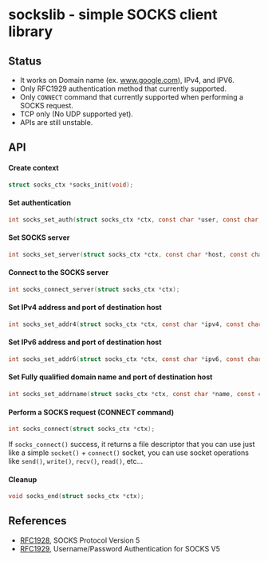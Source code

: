# sockslib - simple SOCKS client library

## Status

- It works on Domain name (ex. www.google.com), IPv4, and IPV6.
- Only RFC1929 authentication method that currently supported.
- Only `CONNECT` command that currently supported when performing a SOCKS request.
- TCP only (No UDP supported yet).
- APIs are still unstable.

## API

#### Create context
```c
struct socks_ctx *socks_init(void);
```

#### Set authentication
```c
int socks_set_auth(struct socks_ctx *ctx, const char *user, const char *pass);
```

#### Set SOCKS server
```c
int socks_set_server(struct socks_ctx *ctx, const char *host, const char *port);
```

#### Connect to the SOCKS server
```c
int socks_connect_server(struct socks_ctx *ctx);
```

#### Set IPv4 address and port of destination host
```c
int socks_set_addr4(struct socks_ctx *ctx, const char *ipv4, const char *port);
```

#### Set IPv6 address and port of destination host
```c
int socks_set_addr6(struct socks_ctx *ctx, const char *ipv6, const char *port);
```

#### Set Fully qualified domain name and port of destination host
```c
int socks_set_addrname(struct socks_ctx *ctx, const char *name, const char *port);
```

#### Perform a SOCKS request (CONNECT command)
```c
int socks_connect(struct socks_ctx *ctx);
```

If `socks_connect()` success, it returns a file descriptor that you can use
just like a simple `socket()` + `connect()` socket, you can use socket operations
like `send()`, `write()`, `recv()`, `read()`, etc...

#### Cleanup
```c
void socks_end(struct socks_ctx *ctx);
```


## References
- [RFC1928](https://datatracker.ietf.org/doc/html/rfc1928),  SOCKS Protocol Version 5
- [RFC1929](https://datatracker.ietf.org/doc/html/rfc1929),  Username/Password Authentication for SOCKS V5

